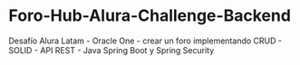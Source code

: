 # Foro-Hub-Alura-Challenge-Backend
Desafío Alura Latam - Oracle One - crear un foro implementando CRUD - SOLID -  API REST - Java Spring Boot y Spring Security
